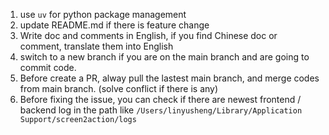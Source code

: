 1. use `uv` for python package management
2. update README.md if there is feature change
3. Write doc and comments in English, if you find Chinese doc or comment, translate them into English
3. switch to a new branch if you are on the main branch and are going to commit code. 
4. Before create a PR, alway pull the lastest main branch, and merge codes from main branch. (solve conflict if there is any)
5. Before fixing the issue, you can check if there are newest frontend / backend log in the path like `/Users/linyusheng/Library/Application Support/screen2action/logs`